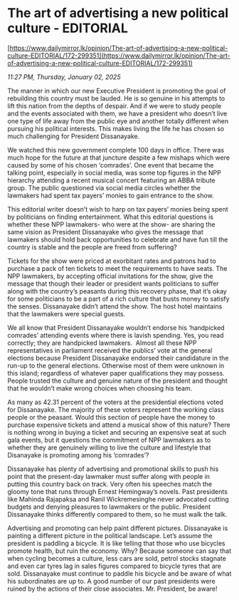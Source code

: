 # The art of advertising a new political culture - EDITORIAL

[https://www.dailymirror.lk/opinion/The-art-of-advertising-a-new-political-culture-EDITORIAL/172-299351](https://www.dailymirror.lk/opinion/The-art-of-advertising-a-new-political-culture-EDITORIAL/172-299351)

*11:27 PM, Thursday, January 02, 2025*

The manner in which our new Executive President is promoting the goal of rebuilding this country must be lauded. He is so genuine in his attempts to lift this nation from the depths of despair. And if we were to study people and the events associated with them, we have a president who doesn’t live one type of life away from the public eye and another totally different when pursuing his political interests. This makes living the life he has chosen so much challenging for President Dissanayake.

We watched this new government complete 100 days in office. There was much hope for the future at that juncture despite a few mishaps which were caused by some of his chosen ‘comrades’. One event that became the talking point, especially in social media, was some top figures in the NPP hierarchy attending a recent musical concert featuring an ABBA tribute group. The public questioned via social media circles whether the lawmakers had spent tax payers’ monies to gain entrance to the show.

This editorial writer doesn’t wish to harp on tax payers’ monies being spent by politicians on finding entertainment. What this editorial questions is whether these NPP lawmakers- who were at the show- are sharing the same vision as President Dissanayake who gives the message that lawmakers should hold back opportunities to celebrate and have fun till the country is stable and the people are freed from suffering?

Tickets for the show were priced at exorbitant rates and patrons had to purchase a pack of ten tickets to meet the requirements to have seats. The NPP lawmakers, by accepting official invitations for the show, give the message that though their leader or president wants politicians to suffer along with the country’s peasants during this recovery phase, that it’s okay for some politicians to be a part of a rich culture that busts money to satisfy the senses. Dissanayake didn’t attend the show. The host hotel maintains that the lawmakers were special guests.

We all know that President Dissanayake wouldn’t endorse his ‘handpicked comrades’ attending events where there is lavish spending. Yes, you read correctly; they are handpicked lawmakers.  Almost all these NPP representatives in parliament received the publics’ vote at the general elections because President Dissanayake endorsed their candidature in the run-up to the general elections. Otherwise most of them were unknown in this island; regardless of whatever paper qualifications they may possess. People trusted the culture and genuine nature of the president and thought that he wouldn’t make wrong choices when choosing his team.

As many as 42.31 percent of the voters at the presidential elections voted for Dissanayake. The majority of these voters represent the working class people or the peasant. Would this section of people have the money to purchase expensive tickets and attend a musical show of this nature? There is nothing wrong in buying a ticket and securing an expensive seat at such gala events, but it questions the commitment of NPP lawmakers as to whether they are genuinely willing to live the culture and lifestyle that Disanayake is promoting among his ‘comrades’?

Dissanayake has plenty of advertising and promotional skills to push his point that the present-day lawmaker must suffer along with people in putting this country back on track. Very often his speeches match the gloomy tone that runs through Ernest Hemingway’s novels. Past presidents like Mahinda Rajapaksa and Ranil Wickremesinghe never advocated cutting budgets and denying pleasures to lawmakers or the public. President Dissanayake thinks differently compared to them, so he must walk the talk.

Advertising and promoting can help paint different pictures. Dissanayake is painting a different picture in the political landscape. Let’s assume the president is paddling a bicycle. It is like telling that those who use bicycles promote health, but ruin the economy. Why? Because someone can say that when cycling becomes a culture, less cars are sold, petrol stocks stagnate and even car tyres lag in sales figures compared to bicycle tyres that are sold. Dissanayake must continue to paddle his bicycle and be aware of what his subordinates are up to. A good number of our past presidents were ruined by the actions of their close associates. Mr. President, be aware!

